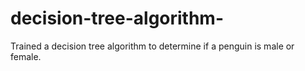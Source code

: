 # decision-tree-algorithm-
Trained a decision tree algorithm to determine if a penguin is male or female.

